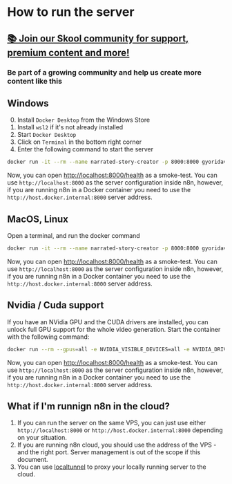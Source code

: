 # How to run the server

## [📚 Join our Skool community for support, premium content and more!](https://www.skool.com/ai-agents-az?gw9)

### Be part of a growing community and help us create more content like this

## Windows

0. Install `Docker Desktop` from the Windows Store
1. Install `wsl2` if it's not already installed
2. Start `Docker Desktop`
3. Click on `Terminal` in the bottom right corner
4. Enter the following command to start the server

```bash
docker run -it --rm --name narrated-story-creator -p 8000:8000 gyoridavid/narrated-story-creator:latest
```

Now, you can open [http://localhost:8000/health](http://localhost:8000/health) as a smoke-test.
You can use `http://localhost:8000` as the server configuration inside n8n, however, if you are running n8n in a Docker container you need to use the `http://host.docker.internal:8000` server address.

## MacOS, Linux

Open a terminal, and run the docker command

```bash
docker run -it --rm --name narrated-story-creator -p 8000:8000 gyoridavid/narrated-story-creator:latest
```

Now, you can open [http://localhost:8000/health](http://localhost:8000/health) as a smoke-test.
You can use `http://localhost:8000` as the server configuration inside n8n, however, if you are running n8n in a Docker container you need to use the `http://host.docker.internal:8000` server address.

## Nvidia / Cuda support

If you have an NVidia GPU and the CUDA drivers are installed, you can unlock full GPU support for the whole video generation.
Start the container with the following command:

```bash
docker run --rm --gpus=all -e NVIDIA_VISIBLE_DEVICES=all -e NVIDIA_DRIVER_CAPABILITIES=all -p 8000:8000 -it gyoridavid/narrated-story-creator:latest-cuda
```

Now, you can open [http://localhost:8000/health](http://localhost:8000/health) as a smoke-test.
You can use `http://localhost:8000` as the server configuration inside n8n, however, if you are running n8n in a Docker container you need to use the `http://host.docker.internal:8000` server address.

## What if I'm runnign n8n in the cloud?

1. If you can run the server on the same VPS, you can just use either `http://localhost:8000` or `http://host.docker.internal:8000` depending on your situation.
2. If you are running n8n cloud, you should use the address of the VPS - and the right port. Server management is out of the scope if this document.
3. You can use [localtunnel](https://theboroer.github.io/localtunnel-www/) to proxy your locally running server to the cloud.
